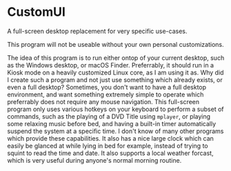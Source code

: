 # CustomUI
A full-screen desktop replacement for very specific use-cases.

This program will not be useable without your own personal customizations.

The idea of this program is to run either ontop of your current desktop, such as the Windows desktop, or macOS Finder.  Preferrably, it should run in a Kiosk mode on a heavily customized Linux core, as I am using it as.  Why did I create such a program and not just use something which already exists, or even a full desktop?  Sometimes, you don't want to have a full desktop environment, and want something extremely simple to operate which preferrably does not require any mouse navigation.  This full-screen program only uses various hotkeys on your keyboard to perform a subset of commands, such as the playing of a DVD Title using `mplayer`, or playing some relaxing music before bed, and having a built-in timer automatically suspend the system at a specific time.  I don't know of many other programs which provide these capabilities.  It also has a nice large clock which can easily be glanced at while lying in bed for example, instead of trying to squint to read the time and date.  It also supports a local weather forcast, which is very useful during anyone's normal morning routine.
